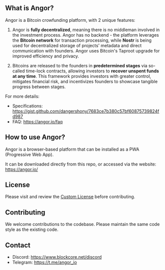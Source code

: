 
## What is Angor?

Angor is a Bitcoin crowfunding platform, with 2 unique features:

1. Angor is **fully decentralized**, meaning there is no middleman involved in the investment process. Angor has no backend - the platform leverages the **Bitcoin network** for transaction processing, while **Nostr** is being used for decentralized storage of projects' metadata and direct communication with founders. Angor uses Bitcoin's Taproot upgrade for improved efficiency and privacy.

2. Bitcoins are released to the founders in **predetermined stages** via so-called time-lock contracts, allowing investors to **recover unspent funds at any time**. This framework provides investors with greater control, mitigates financial risk, and incentivizes founders to showcase tangible progress between stages. 

For more details:
* Specifications: https://gist.github.com/dangershony/7683ce7b380c57bf60875739824fd987
* FAQ: https://angor.io/faq

## How to use Angor?

Angor is a browser-based platform that can be installed as a PWA (Progressive Web App). 

It can be downloaded directly from this repo, or accessed via the website: https://angor.io/

## License
Please visit and review the [Custom License](/LICENSE) before contributing.

## Contributing
We welcome contributions to the codebase. Please maintain the same code style as the existing code.

## Contact
* Discord: https://www.blockcore.net/discord
* Telegram: https://t.me/angor_io
